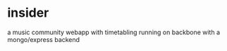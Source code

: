 # insider

a music community webapp with timetabling running on backbone with a mongo/express backend
